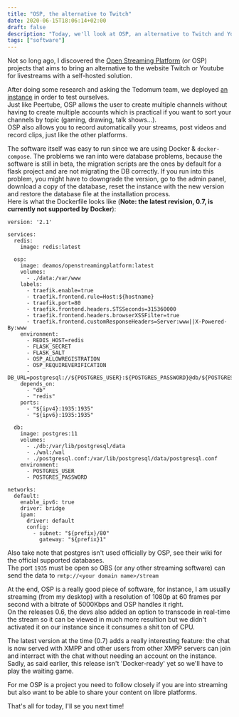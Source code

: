 ```yaml
---
title: "OSP, the alternative to Twitch"
date: 2020-06-15T18:06:14+02:00
draft: false
description: "Today, we'll look at OSP, an alternative to Twitch and Youtube livestreams..."
tags: ["software"]
---
```


Not so long ago, I discovered the [Open Streaming Platform](https://openstreamingplatform.com/) (or OSP) projects that aims to bring an alternative to the website Twitch or Youtube for livestreams with a self-hosted solution.

After doing some research and asking the Tedomum team, we deployed [an instance](https://stream.tedomum.net) in order to test ourselves.  
Just like Peertube, OSP allows the user to create multiple channels without having to create multiple accounts which is practical if you want to sort your channels by topic (gaming, drawing, talk shows...).  
OSP also allows you to record automatically your streams, post videos and record clips, just like the other platforms.

The software itself was easy to run since we are using Docker & `docker-compose`. The problems we ran into were database problems, because the software is still in beta, the migration scripts are the ones by default for a flask project and are not migrating the DB correctly. If you run into this problem, you might have to downgrade the version, go to the admin panel, download a copy of the database, reset the instance with the new version and restore the database file at the installation process.  
Here is what the Dockerfile looks like (**Note: the latest revision, 0.7, is currently not supported by Docker**):

```docker
version: '2.1'

services:
  redis:
    image: redis:latest

  osp:
    image: deamos/openstreamingplatform:latest
    volumes:
      - ./data:/var/www
    labels:
      - traefik.enable=true
      - traefik.frontend.rule=Host:${hostname}
      - traefik.port=80
      - traefik.frontend.headers.STSSeconds=315360000
      - traefik.frontend.headers.browserXSSFilter=true
      - traefik.frontend.customResponseHeaders=Server:www||X-Powered-By:www
    environment:
      - REDIS_HOST=redis
      - FLASK_SECRET
      - FLASK_SALT
      - OSP_ALLOWREGISTRATION
      - OSP_REQUIREVERIFICATION
      - DB_URL=postgresql://${POSTGRES_USER}:${POSTGRES_PASSWORD}@db/${POSTGRES_USER}
    depends_on:
      - "db"
      - "redis"
    ports:
      - "${ipv4}:1935:1935"
      - "${ipv6}:1935:1935"

  db:
    image: postgres:11
    volumes:
      - ./db:/var/lib/postgresql/data
      - ./wal:/wal
      - ./postgresql.conf:/var/lib/postgresql/data/postgresql.conf
    environment:
      - POSTGRES_USER
      - POSTGRES_PASSWORD

networks:
  default:
    enable_ipv6: true
    driver: bridge
    ipam:
      driver: default
      config:
        - subnet: "${prefix}/80"
          gateway: "${prefix}1"
```

Also take note that postgres isn't used officially by OSP, see their wiki for the official supported databases.  
The port `1935` must be open so OBS (or any other streaming software) can send the data to `rmtp://<your domain name>/stream`

At the end, OSP is a really good piece of software, for instance, I am usually streaming (from my desktop) with a resolution of 1080p at 60 frames per second with a bitrate of 5000Kbps and OSP handles it right.  
On the releases 0.6, the devs also added an option to transcode in real-time the stream so it can be viewed in much more resultion but we didn't activated it on our instance since it consumes a shit ton of CPU.

The latest version at the time (0.7) adds a really interesting feature: the chat is now served with XMPP and other users from other XMPP servers can join and interract with the chat without needing an account on the instance. Sadly, as said earlier, this release isn't 'Docker-ready' yet so we'll have to play the waiting game.

For me OSP is a project you need to follow closely if you are into streaming but also want to be able to share your content on libre platforms.

That's all for today,
I'll se you next time!

